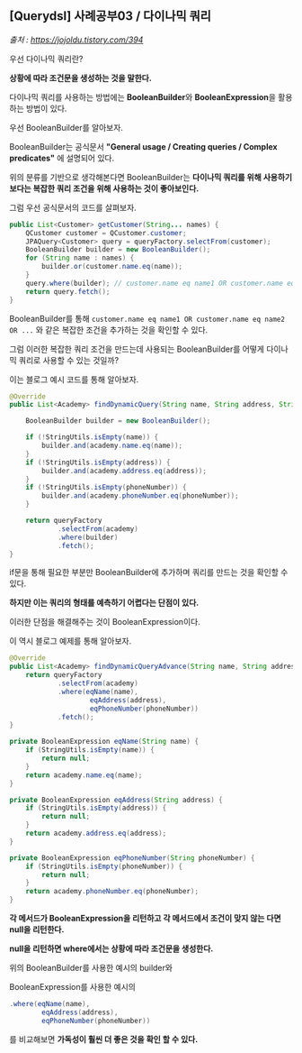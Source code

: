 ## [Querydsl] 사례공부03 / 다이나믹 쿼리

*출처 : https://jojoldu.tistory.com/394*



우선 다이나믹 쿼리란?

**상황에 따라 조건문을 생성하는 것을 말한다.**



다이나믹 쿼리를 사용하는 방법에는 **BooleanBuilder**와 **BooleanExpression**을 활용하는 방법이 있다.



우선 BooleanBuilder를 알아보자.

BooleanBuilder는 공식문서 **"General usage / Creating queries / Complex predicates"** 에 설명되어 있다.

위의 분류를 기반으로 생각해본다면 BooleanBuilder는 **다이나믹 쿼리를 위해 사용하기 보다는 복잡한 쿼리 조건을 위해 사용하는 것이 좋아보인다.**

그럼 우선 공식문서의 코드를 살펴보자.

```java
public List<Customer> getCustomer(String... names) {
    QCustomer customer = QCustomer.customer;
    JPAQuery<Customer> query = queryFactory.selectFrom(customer);
    BooleanBuilder builder = new BooleanBuilder();
    for (String name : names) {
        builder.or(customer.name.eq(name));
    }
    query.where(builder); // customer.name eq name1 OR customer.name eq name2 OR ...
    return query.fetch();
}
```

BooleanBuilder를 통해 `customer.name eq name1 OR customer.name eq name2 OR ...` 와 같은 복잡한 조건을 추가하는 것을 확인할 수 있다.



그럼 이러한 복잡한 쿼리 조건을 만드는데 사용되는 BooleanBuilder를 어떻게 다이나믹 쿼리로 사용할 수 있는 것일까?

이는 블로그 예시 코드를 통해 알아보자.

```java
@Override
public List<Academy> findDynamicQuery(String name, String address, String phoneNumber) {

    BooleanBuilder builder = new BooleanBuilder();

    if (!StringUtils.isEmpty(name)) {
        builder.and(academy.name.eq(name));
    }
    if (!StringUtils.isEmpty(address)) {
        builder.and(academy.address.eq(address));
    }
    if (!StringUtils.isEmpty(phoneNumber)) {
        builder.and(academy.phoneNumber.eq(phoneNumber));
    }

    return queryFactory
            .selectFrom(academy)
            .where(builder)
            .fetch();
}
```

if문을 통해 필요한 부분만 BooleanBuilder에 추가하며 쿼리를 만드는 것을 확인할 수 있다.

**하지만 이는 쿼리의 형태를 예측하기 어렵다는 단점이 있다.**



이러한 단점을 해결해주는 것이 BooleanExpression이다.

이 역시 블로그 예제를 통해 알아보자.

```java
@Override
public List<Academy> findDynamicQueryAdvance(String name, String address, String phoneNumber) {
    return queryFactory
            .selectFrom(academy)
            .where(eqName(name),
                    eqAddress(address),
                    eqPhoneNumber(phoneNumber))
            .fetch();
}

private BooleanExpression eqName(String name) {
    if (StringUtils.isEmpty(name)) {
        return null;
    }
    return academy.name.eq(name);
}

private BooleanExpression eqAddress(String address) {
    if (StringUtils.isEmpty(address)) {
        return null;
    }
    return academy.address.eq(address);
}

private BooleanExpression eqPhoneNumber(String phoneNumber) {
    if (StringUtils.isEmpty(phoneNumber)) {
        return null;
    }
    return academy.phoneNumber.eq(phoneNumber);
}
```

**각 메서드가 BooleanExpression을 리턴하고 각 메서드에서 조건이 맞지 않는 다면 null을 리턴한다.**

**null을 리턴하면 where에서는 상황에 따라 조건문을 생성한다.**

위의 BooleanBuilder를 사용한 예시의 builder와 

BooleanExpression를 사용한 예시의 

```java
.where(eqName(name),
        eqAddress(address),
        eqPhoneNumber(phoneNumber))
```

를 비교해보면 **가독성이 훨씬 더 좋은 것을 확인 할 수 있다.**